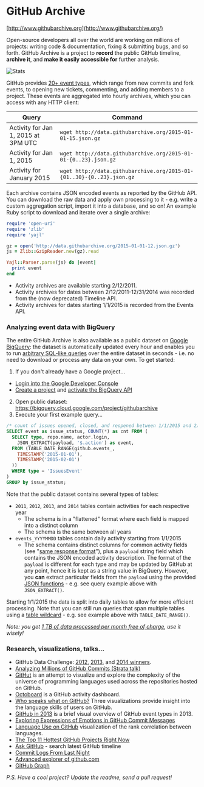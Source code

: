 # GitHub Archive

[http://www.githubarchive.org](http://www.githubarchive.org/)

Open-source developers all over the world are working on millions of projects: writing code & documentation, fixing & submitting bugs, and so forth. GitHub Archive is a project to **record** the public GitHub timeline, **archive it**, and **make it easily accessible for** further analysis.

![Stats](http://www.stathat.com//graphs/39/33/0b63991416f6b680e69f017a2c12.png?1340405820)

GitHub provides [20+ event types](http://developer.github.com/v3/activity/events/types/), which range from new commits and fork events, to opening new tickets, commenting, and adding members to a project. These events are  aggregated into hourly archives, which you can access with any HTTP client:

<table>
<thead>
  <tr>
    <th>Query</th>
    <th>Command</th>
  </tr>
</thead>
<tbody>
  <tr>
    <td>Activity for Jan 1, 2015 at 3PM UTC</td>
    <td><code>wget http://data.githubarchive.org/2015-01-01-15.json.gz</code></td>
  </tr>
  <tr>
    <td>Activity for Jan 1, 2015</td>
    <td><code>wget http://data.githubarchive.org/2015-01-01-{0..23}.json.gz</code></td>
  </tr>
  <tr>
    <td>Activity for January 2015</td>
    <td><code>wget http://data.githubarchive.org/2015-01-{01..30}-{0..23}.json.gz</code></td>
  </tr>
</tbody>
</table>

Each archive contains JSON encoded events as reported by the GitHub API. You can download the raw data and apply own processing to it - e.g. write a custom aggregation script, import it into a database, and so on! An example Ruby script to download and iterate over a single archive:

```ruby
require 'open-uri'
require 'zlib'
require 'yajl'

gz = open('http://data.githubarchive.org/2015-01-01-12.json.gz')
js = Zlib::GzipReader.new(gz).read

Yajl::Parser.parse(js) do |event|
  print event
end
```

* Activity archives are available starting 2/12/2011.
* Activity archives for dates between 2/12/2011-12/31/2014 was recorded from the (now deprecated) Timeline API.
* Activity archives for dates starting 1/1/2015 is recorded from the Events API.


### Analyzing event data with BigQuery 

The entire GitHub Archive is also available as a public dataset on [Google BigQuery](https://developers.google.com/bigquery/): the dataset is automatically updated every hour and enables you to run [arbitrary SQL-like queries](https://developers.google.com/bigquery/docs/query-reference) over the entire dataset in seconds - i.e. no need to download or process any data on your own. To get started: 

1. If you don't already have a Google project...
 * [Login into the Google Developer Console](https://console.developers.google.com/)
 * [Create a project](https://developers.google.com/console/help/#creatingdeletingprojects) and [activate the BigQuery API](https://developers.google.com/console/help/#activatingapis)
2. Open public dataset: https://bigquery.cloud.google.com/project/githubarchive
3. Execute your first example query...

```sql
/* count of issues opened, closed, and reopened between 1/1/2015 and 2/1/2015 */
SELECT event as issue_status, COUNT(*) as cnt FROM (
  SELECT type, repo.name, actor.login,
    JSON_EXTRACT(payload, '$.action') as event, 
  FROM (TABLE_DATE_RANGE(github.events_, 
    TIMESTAMP('2015-01-01'), 
    TIMESTAMP('2015-02-01')
  )) 
  WHERE type = 'IssuesEvent'
)
GROUP by issue_status;
```

Note that the public dataset contains several types of tables: 

* `2011`, `2012`, `2013`, and `2014` tables contain activities for each respective year
  * The schema is in a "flattened" format where each field is mapped into a distinct column
  * The schema is the same between all years
* `events_YYYYMMDD` tables contain daily activity starting from 1/1/2015
  * The schema contains distinct columns for common activity fields (see "[same response format](https://developer.github.com/v3/activity/events/)"), plus a `payload` string field which contains the JSON encoded activity description. The format of the `payload` is different for each type and may be updated by GitHub at any point, hence it is kept as a string value in BigQuery. However, you **can** extract particular fields from the `payload` using the provided [JSON functions](https://cloud.google.com/bigquery/query-reference#jsonfunctions) - e.g. see query example above with `JSON_EXTRACT()`.

Starting 1/1/2015 the data is split into daily tables to allow for more efficient processing. Note that you can still run queries that span multiple tables using a [table wildcard](https://cloud.google.com/bigquery/query-reference#tablewildcardfunctions) - e.g. see example above with `TABLE_DATE_RANGE()`. 

_Note: you get [1 TB of data processed per month free of charge](https://cloud.google.com/bigquery/pricing#queries), use it wisely!_

### Research, visualizations, talks... 

* GitHub Data Challenge: [2012](https://github.com/blog/1162-github-data-challenge-winners), [2013](https://github.com/blog/1544-data-challenge-ii-results), and [2014 winners](https://github.com/blog/1892-third-annual-data-challenge-winners).
* [Analyzing Millions of GitHub Commits (Strata talk)](https://www.youtube.com/watch?v=U_LNo_cSc70)
* [GitHut](http://githut.info/) is an attempt to visualize and explore the complexity of the universe of programming languages used across the repositories hosted on GitHub.
* [Octoboard](http://octoboard.com/) is a GitHub activity dashboard.
* [Who speaks what on GitHub?](http://danielvdende.com/gdc2014/) Three visualizations provide insight into the language skills of users on GitHub.
* [GitHub in 2013](http://blog.coderstats.net/github/2013/event-types/) is a brief visual overview of GitHub event types in 2013.
* [Exploring Expressions of Emotions in GitHub Commit Messages](http://geeksta.net/geeklog/exploring-expressions-emotions-github-commit-messages/)
* [Language Use on GitHub](http://datahackermd.com/2013/language-use-on-github/) visualization of the rank correlation between languages.
* [The Top 11 Hottest GitHub Projects Right Now](http://www.fastcolabs.com/3015178/the-top-10-hottest-github-projects-right-now?partner=rss)
* [Ask GitHub](http://askgithub.com) - search latest GitHub timeline
* [Commit Logs From Last Night](http://www.commitlogsfromlastnight.com/)
* [Advanced explorer of github.com](http://gitmostwanted.com/)
* [GitHub Graph](http://githubgraph.com/)

_P.S. Have a cool project? Update the readme, send a pull request!_
